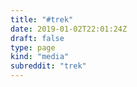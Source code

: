 ```yaml
---
title: "#trek"
date: 2019-01-02T22:01:24Z
draft: false
type: page
kind: "media"
subreddit: "trek"
---
```

